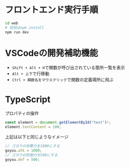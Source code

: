 # フロントエンド実行手順
```sh
cd web
# 初回はnpm install
npm run dev
```

# VSCodeの開発補助機能
* `Shift + Alt + H`で関数が呼び出されている箇所一覧を表示
* `Alt + 上下`で行移動
* `Ctrl + 関数名をマウスクリック`で関数の定義場所に飛ぶ

# TypeScript
プロパティの操作
```ts
const element = document.getElementById("text")!;
element.textContent = 100;
```

上記は以下と同じようなイメージ
```ts
// ゴヨウの攻撃力を1000にする
goyou.atk = 1000;
// ゴヨウの防御力を500にする
goyou.def = 500;
```
